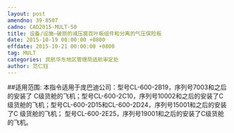 ```yaml
---
layout: post
amendno: 39-8507
cadno: CAD2015-MULT-50
title: 设备/设施—破损的减压窗百叶板组件和分离的气压保险板
date: 2015-10-19 00:00:00 +0800
effdate: 2015-10-21 00:00:00 +0800
tag: MULT
categories: 民航华东地区管理局适航审定处
author: 范仁钰
---
```


##适用范围:
本指令适用于庞巴迪公司：型号CL-600-2B19，序列号7003和之后的安装了 C级货舱的飞机；型号CL-600-2C10，序列号10002和之后的安装了C级货舱的飞机；型号CL-600-2D15和CL-600-2D24，序列号15001和之后的安装了C
级货舱的飞机；    型号CL-600-2E25，序列号19001和之后的安装了C级货舱的飞机。

